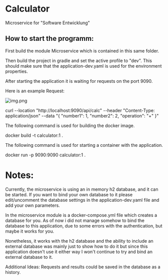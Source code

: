 # Calculator
Microservice for "Software Entwicklung"

## How to start the programm:


First build the module Microservice which is contained in this same folder.

Then build the project in gradle and set the active profile to "dev". This should make sure that the application-dev.yaml is used for the environment properties.

After starting the application it is waiting for requests on the port 9090.

Here is an example Request:

![img.png](../img.png)

curl --location "http://localhost:9090/api/calc" --header "Content-Type: application/json" --data "{ \"number1\": 1, \"number2\": 2, \"operation\": \"+\" }"

The following command is used for building the docker image.

docker build -t calculator:1 .

The following command is used for starting a container with the application.

docker run -p 9090:9090 calculator:1 .


# Notes:

Currently, the microservice is using an in memory h2 database, and it can be started. If you want to bind your own database to it please edit/uncomment the database settings in the application-dev.yaml file and add your own parameters. 

In the microservice module is a docker-compose.yml file which creates a database for you. As of now i did not manage somehow to bind the database to this application, due to some errors with the authentication, but maybe it works for you.

Nonetheless, it works with the h2 database and the ability to include an external database was mainly just to show how to do it but since this application doesn't use it either way I won't continue to try and bind an external database to it.

Additional Ideas: Requests and results could be saved in the database as a history.